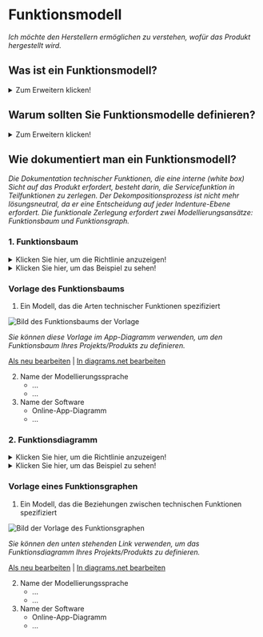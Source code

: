 # **Funktionsmodell**

*Ich möchte den Herstellern ermöglichen zu verstehen, wofür das Produkt hergestellt wird.*

## **Was ist ein Funktionsmodell?**
<Details>
  <summary>Zum Erweitern klicken!</summary>

* Eine Beschreibung der Funktionen, die von einem Produkt ausgeführt werden.
* Eine Gelegenheit, ein Produkt in kleinere Teile zu zerlegen, die leichter verstanden werden können.
* Servicefunktionen sind auf der höchsten Ebene einer funktionalen Gliederung (Black-Box-Sicht) die (von den Stakeholdern gewollten) Wirkungen der Interaktion des Produkts mit seiner Umwelt. ([Spezifikation](https://github.com/OPEN-NEXT/wp2.3_template/tree/main/Documentation/2.%20Specification#specification))
* Auf der mittleren und untersten Ebene einer funktionalen Gliederung (White Box View) sind technische Funktionen Input-Output-Beziehungen, die Materie-, Energie- oder Informationsflüsse transformieren. Sie äußern sich auf nicht lösungsneutrale Weise und sind im Inneren des Produkts beobachtbar. Zur Realisierung einer Servicefunktion ist eine Reihe von technischen Funktionen notwendig.
 </details>
 

## **Warum sollten Sie Funktionsmodelle definieren?**
<Details>
  <summary>Zum Erweitern klicken!</summary>

* Ein Funktionsmodell hilft dabei, ein kompliziertes Problem in einfache Teilprobleme zu zerlegen.
* Ein funktionales Modell hilft, Fehler vorherzusehen, die auftreten, wenn eine beabsichtigte Wirkung des Produkts auf seine Umgebung nicht mehr erzeugt wird.
* Eine Funktion ist der Haupteingang, um die funktionalen Anforderungen abzuleiten, die erforderlich sind, um die Nutzungsbedingungen des Produkts zu definieren, und um objektive Nachweise durch die Validierungs- und Verifizierungsaktivitäten zu liefern.
 </details>
  
## **Wie dokumentiert man ein Funktionsmodell?**

*Die Dokumentation technischer Funktionen, die eine interne (white box) Sicht auf das Produkt erfordert, besteht darin, die Servicefunktion in Teilfunktionen zu zerlegen. Der Dekompositionsprozess ist nicht mehr lösungsneutral, da er eine Entscheidung auf jeder Indenture-Ebene erfordert. Die funktionale Zerlegung erfordert zwei Modellierungsansätze: Funktionsbaum und Funktionsgraph.*

 ### **1. Funktionsbaum**
<Details>
  <summary>Klicken Sie hier, um die Richtlinie anzuzeigen!</summary>
 
- **Definition:** *Der Funktionsbaum ist eine Top-Down-Zerlegung der Funktion in Unterfunktionen, die hilft, das zu lösende Problem zu vereinfachen.*

- **Kommentare:**

 - *Ein Top-Down- und Bottom-Up-Lesen des Funktionsbaums gibt Aufschluss über das „Wie“ bzw. „Warum“.*
  - *Der Dekompositionsprozess sollte gestoppt werden, wenn die technische Funktion ausreichend detailliert ist, um eine Designlösung wiederzuverwenden, herzustellen oder zu kaufen.*


 ```
1. Welche Mindestdokumentation sollte der Funktionsbaum bereitstellen?
  - Ein Modell, das die Arten von technischen Funktionen und deren Unterfunktionen im Format eines Baums spezifiziert (siehe Funktionsbaum von XYZ Cargo-ADD ONS)

2. Wie wird der Funktionsbaum implementiert?
  - Verwenden Sie funktionale Modellierungssprache für die Darstellung, wie z
    - UML (Use-Case-Diagramm)
    - SysML (Blockdefinition, Aktivität oder internes Blockdiagramm)
    - SADT/IDEF0
    - Funktionsfluss-Blockdiagramm
  - Verwenden Sie Open-Source-Software zum Modellieren der Baumdarstellung, wie z
    - Papyrus
    - Modellio
    - Kapella
  ```
</details>

<Details>
  <summary>Klicken Sie hier, um das Beispiel zu sehen!</summary>
 
*Wir zeigen einige Arten von Funktionsbäumen von Open-Source-Projekten.*

#### *Beispiel 1: [Projekt von XYZ CARGO ADD-ONS](https://projects.opennext.eu/@xyz-cargo-add-ons/xyz-cargo-add-ons)*

#### *Funktionsbaum der XYZ Cargo-ADD ONS*

*Die Zerlegung technischer Funktionen erstellt einen Funktionsbaum und die technischen Funktionen werden basierend auf den funktionalen Anforderungen definiert. Beispielhafter Funktionsbaum für den Kühlschrank auf den ADD-ONS für Lebensmittelhersteller, die in der folgenden Abbildung dargestellt sind.*

  ![Bild des Funktionsbaums von XYZ Cargo-ADD ONS](https://github.com/OPEN-NEXT/WP2.3-Guideline-and-templatefor-documentation-of-OSH-design-reuse/blob/main/Quellen/Bilder/Functional%20tree-%20XYZ%20cargo%20ADD-ONS.jpg)

<a href="https://app.diagrams.net/#Hamerezoji1362%2Fdrawio-github%2Fmaster%2FFunctional%20tree.drawio" target="_blank">Als neu bearbeiten</a> | <a href="https://app.diagrams.net/#Hamerezoji1362%2Fdrawio-github%2Fmaster%2FFunctional%20tree%20of%20XYZ%20cargo%20ADD-ONS.png">In diagrams.net bearbeiten</a>
</details>

### Vorlage des Funktionsbaums
 
  1. Ein Modell, das die Arten technischer Funktionen spezifiziert
 
  ![Bild des Funktionsbaums der Vorlage](https://github.com/OPEN-NEXT/WP2.3-Guideline-and-templatefor-documentation-of-OSH-design-reuse/blob/main/Sources/Images/Funktionaler%20Baum%20für%20Vorlage.jpg)

*Sie können diese Vorlage im App-Diagramm verwenden, um den Funktionsbaum Ihres Projekts/Produkts zu definieren.*
 
 <a href="https://app.diagrams.net/#Hamerezoji1362%2Fdrawio-github%2Fmaster%2FFunctional%20tree%20for%20template.drawio" target="_blank">Als neu bearbeiten</a> | <a href="https://app.diagrams.net/#Hamerezoji1362%2Fdrawio-github%2Fmaster%2FFunctional%20tree.png">In diagrams.net bearbeiten</a>
  
 2. Name der Modellierungssprache
     * ...
     * ...
  3. Name der Software
     * Online-App-Diagramm
     * ...

 
### **2. Funktionsdiagramm**
<Details>
  <summary>Klicken Sie hier, um die Richtlinie anzuzeigen!</summary>
 
- **Definition:** *Der Funktionsgraph ist eine mehrstufige logische Gliederung technischer Funktionen.*

- **Kommentare:**

  - *Beziehungen zwischen Funktionen sind ein-/ausgehende Ströme von Materie, Energie oder Information.*
  - *Logische UND/ODER-Gatter können verwendet werden, um gleichzeitige oder sequentielle Funktionen zu definieren.*
  - *Die Artikulation der technischen Funktion kann als Input-Output-Beziehungen beschrieben werden, die Flüsse transformieren, indem die funktionale Modellierungssprache im Format des Diagramms verwendet wird*
  
   ```
  1. Welche Mindestdokumentation sollte der Funktionsgraph bieten?
    - Ein Modell, das eine mehrstufige Logik von Beziehungen zwischen technischen Funktionen spezifiziert (siehe Funktionsdiagramm von XYZ Cargo-ADD ONS)
  
  2. Wie wird der Funktionsbaum implementiert?
    - Verwenden Sie funktionale Modellierungssprache für die Darstellung, wie z
      - UML (Use-Case-Diagramm)
      - SysML (Blockdefinition, Aktivität oder internes Blockdiagramm)
      - SADT/IDEF0
      - Funktionsfluss-Blockdiagramm
    - Verwenden Sie Open-Source-Software zum Modellieren der Baumdarstellung, wie z
      - Papyrus
      - Modellio
      - Kapella
  ```
</details>
 
<Details>
  <summary>Klicken Sie hier, um das Beispiel zu sehen!</summary>
  
#### *Beispiel 1: Funktionsgraph von XYZ Cargo-ADD ONS*:
  
*Das Bild unten zeigt das Funktionsdiagramm der Beziehung zwischen technischen Funktionen zur Aufrechterhaltung der Lebensmittelqualität durch ADD-ONS von XYZ-Fracht*

  ![Bild des Funktionsdiagramms von XYZ Cargo-ADD ONS](https://github.com/OPEN-NEXT/WP2.3-Guideline-and-templatefor-documentation-of-OSH-design-reuse/blob/main/ Quellen/Bilder/Functional%20graph%20of%20XYZ%20cargo-ADD%20ONS.jpg)

<a href="https://app.diagrams.net/#Hamerezoji1362%2Fdrawio-github%2Fmaster%2FFunctional%20graph.drawio" target="_blank">Als neu bearbeiten</a> | <a href="https://app.diagrams.net/#Hamerezoji1362%2Fdrawio-github%2Fmaster%2FFunctional%20graph%20of%20XYZ%20cargo%20ADD-ONS.png">In diagrams.net bearbeiten</a>


#### *Beispiel 2*:
  
*Der folgende Link zeigt ein Beispiel für Funktionsblockdiagramme eines Open-Source-Projekts*

[Funktionsdiagramm des Renesas-Beatmungsgeräts](https://www.rs-online.com/designspark/ventilator-design-solution-from-renesas-electronics)
</details>

### Vorlage eines Funktionsgraphen

  1. Ein Modell, das die Beziehungen zwischen technischen Funktionen spezifiziert
 
 ![Bild der Vorlage des Funktionsgraphen](https://github.com/OPEN-NEXT/WP2.3-Guideline-and-templatefor-documentation-of-OSH-design-reuse/blob/main/Sources/Images/Funktions%20graph%20for%20template.jpg)
 
 *Sie können den unten stehenden Link verwenden, um das Funktionsdiagramm Ihres Projekts/Produkts zu definieren.*
 
 <a href="https://app.diagrams.net/#Hamerezoji1362%2Fdrawio-github%2Fmaster%2FFunctional%20graph%20for%20template.drawio">Als neu bearbeiten</a> | <a href="https://app.diagrams.net/#Hamerezoji1362%2Fdrawio-github%2Fmaster%2FFunctional%20graph%20for%20template.png">In diagrams.net bearbeiten</a>
  
 2. Name der Modellierungssprache
     * ...
     * ...
  3. Name der Software
     * Online-App-Diagramm
     * ...
 




